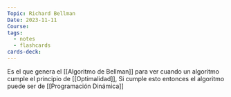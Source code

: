 ```yaml
---
Topic: Richard Bellman
Date: 2023-11-11
Course: 
tags:
  - notes
  - flashcards
cards-deck:
---
```

Es el que genera el [[Algoritmo de Bellman]] para ver cuando un algoritmo cumple el principio de [[Optimalidad]], Si cumple esto entonces el algoritmo puede ser de [[Programación Dinámica]]